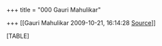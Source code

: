 +++
title = "000 Gauri Mahulikar"

+++
[[Gauri Mahulikar	2009-10-21, 16:14:28 [Source](https://groups.google.com/g/bvparishat/c/_0-VGAK4_Mw)]]



[TABLE]

  

